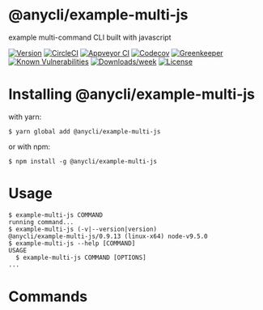 @anycli/example-multi-js
========================

example multi-command CLI built with javascript

[![Version](https://img.shields.io/npm/v/@anycli/example-multi-js.svg)](https://npmjs.org/package/@anycli/example-multi-js)
[![CircleCI](https://circleci.com/gh/anycli/example-multi-js/tree/master.svg?style=svg)](https://circleci.com/gh/anycli/example-multi-js/tree/master)
[![Appveyor CI](https://ci.appveyor.com/api/projects/status/github/anycli/example-multi-js?branch=master&svg=true)](https://ci.appveyor.com/project/heroku/example-multi-js/branch/master)
[![Codecov](https://codecov.io/gh/anycli/example-multi-js/branch/master/graph/badge.svg)](https://codecov.io/gh/anycli/example-multi-js)
[![Greenkeeper](https://badges.greenkeeper.io/anycli/example-multi-js.svg)](https://greenkeeper.io/)
[![Known Vulnerabilities](https://snyk.io/test/npm/@anycli/example-multi-js/badge.svg)](https://snyk.io/test/npm/@anycli/example-multi-js)
[![Downloads/week](https://img.shields.io/npm/dw/@anycli/example-multi-js.svg)](https://npmjs.org/package/@anycli/example-multi-js)
[![License](https://img.shields.io/npm/l/@anycli/example-multi-js.svg)](https://github.com/anycli/example-multi-js/blob/master/package.json)

<!-- install -->
# Installing @anycli/example-multi-js

with yarn:
```
$ yarn global add @anycli/example-multi-js
```

or with npm:
```
$ npm install -g @anycli/example-multi-js
```
<!-- installstop -->
<!-- usage -->
# Usage

```sh-session
$ example-multi-js COMMAND
running command...
$ example-multi-js (-v|--version|version)
@anycli/example-multi-js/0.9.13 (linux-x64) node-v9.5.0
$ example-multi-js --help [COMMAND]
USAGE
  $ example-multi-js COMMAND [OPTIONS]
...
```
<!-- usagestop -->
<!-- commands -->
# Commands
<!-- commandsstop -->
